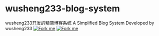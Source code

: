 # wusheng233-blog-system
wusheng233开发的精简博客系统
A Simplified Blog System Developed by wusheng233
[![Fork me](https://img.shields.io/badge/github-Fork%20me-green?style=for-the-badge)](https://github.com/wusheng233github/)
[![Fork me](https://img.shields.io/badge/gitwu-Fork%20me-green?style=for-the-badge)](https://gitwu.iuqaq.com/wusheng233/)
